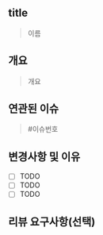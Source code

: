 ## title
> 이름

## 개요
> 개요

## 연관된 이슈
> #이슈번호

## 변경사항 및 이유
- [ ] TODO
- [ ] TODO
- [ ] TODO

## 리뷰 요구사항(선택)
